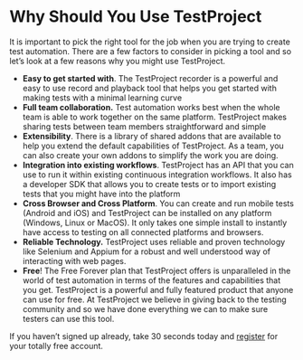 # Why Should You Use TestProject

It is important to pick the right tool for the job when you are trying to create test automation. There are a few factors to consider in picking a tool and so let’s look at a few reasons why you might use TestProject.

* **Easy to get started with**. The TestProject recorder is a powerful and easy to use record and playback tool that helps you get started with making tests with a minimal learning curve
* **Full team collaboration.** Test automation works best when the whole team is able to work together on the same platform. TestProject makes sharing tests between team members straightforward and simple
* **Extensibility**. There is a library of shared addons that are available to help you extend the default capabilities of TestProject. As a team, you can also create your own addons to simplify the work you are doing.
* **Integration into existing workflows**. TestProject has an API that you can use to run it within existing continuous integration workflows. It also has a developer SDK that allows you to create tests or to import existing tests that you might have into the platform
* **Cross Browser and Cross Platform**. You can create and run mobile tests \(Android and iOS\) and TestProject can be installed on any platform \(Windows, Linux or MacOS\). It only takes one simple install to instantly have access to testing on all connected platforms and browsers.
* **Reliable Technology.** TestProject uses reliable and proven technology like Selenium and Appium for a robust and well understood way of interacting with web pages. 
* **Free**! The Free Forever plan that TestProject offers is unparalleled in the world of test automation in terms of the features and capabilities that you get. TestProject is a powerful and fully featured product that anyone can use for free. At TestProject we believe in giving back to the testing community and so we have done everything we can to make sure testers can use this tool.

  
If you haven’t signed up already, take 30 seconds today and [register](https://app.testproject.io/signup/) for your totally free account.  


